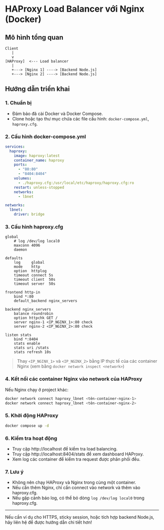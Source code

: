 # HAProxy Load Balancer với Nginx (Docker)

## Mô hình tổng quan

```
Client
   |
   v
[HAProxy]  <--- Load balancer
   |
   +---> [Nginx 1] ----> [Backend Node.js]
   +---> [Nginx 2] ----> [Backend Node.js]
```

## Hướng dẫn triển khai

### 1. Chuẩn bị

- Đảm bảo đã cài Docker và Docker Compose.
- Clone hoặc tạo thư mục chứa các file cấu hình: `docker-compose.yml`, `haproxy.cfg`.

### 2. Cấu hình docker-compose.yml

```yaml
services:
  haproxy:
    image: haproxy:latest
    container_name: haproxy
    ports:
      - "80:80"
      - "8404:8404"
    volumes:
      - ./haproxy.cfg:/usr/local/etc/haproxy/haproxy.cfg:ro
    restart: unless-stopped
    networks:
      - lbnet

networks:
  lbnet:
    driver: bridge
```

### 3. Cấu hình haproxy.cfg

```haproxy
global
    # log /dev/log local0
    maxconn 4096
    daemon

defaults
    log     global
    mode    http
    option  httplog
    timeout connect 5s
    timeout client  50s
    timeout server  50s

frontend http-in
    bind *:80
    default_backend nginx_servers

backend nginx_servers
    balance roundrobin
    option httpchk GET /
    server nginx-1 <IP_NGINX_1>:80 check
    server nginx-2 <IP_NGINX_2>:80 check

listen stats
    bind *:8404
    stats enable
    stats uri /stats
    stats refresh 10s
```

> Thay `<IP_NGINX_1>` và `<IP_NGINX_2>` bằng IP thực tế của các container Nginx (xem bằng `docker network inspect <network>`)

### 4. Kết nối các container Nginx vào network của HAProxy

Nếu Nginx chạy ở project khác:

```sh
docker network connect haproxy_lbnet <tên-container-nginx-1>
docker network connect haproxy_lbnet <tên-container-nginx-2>
```

### 5. Khởi động HAProxy

```sh
docker compose up -d
```

### 6. Kiểm tra hoạt động

- Truy cập http://localhost để kiểm tra load balancing.
- Truy cập http://localhost:8404/stats để xem dashboard HAProxy.
- Xem log các container để kiểm tra request được phân phối đều.

### 7. Lưu ý

- Không nên chạy HAProxy và Nginx trong cùng một container.
- Nếu cần thêm Nginx, chỉ cần connect vào network và thêm vào haproxy.cfg.
- Nếu gặp cảnh báo log, có thể bỏ dòng `log /dev/log local0` trong haproxy.cfg.

---

Nếu cần ví dụ cho HTTPS, sticky session, hoặc tích hợp backend Node.js, hãy liên hệ để được hướng dẫn chi tiết hơn!
